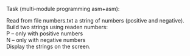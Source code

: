Task (multi-module programming asm+asm): <br/>

Read from file numbers.txt a string of numbers (positive and negative). Build two strings using readen numbers: <br/>
P – only with positive numbers <br/>
N – only with negative numbers <br/>
Display the strings on the screen. <br/>
